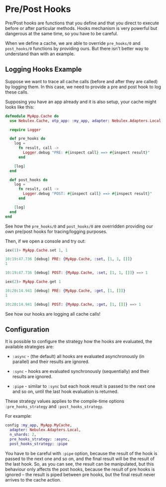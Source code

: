 # Pre/Post Hooks

Pre/Post hooks are functions that you define and that you direct to execute
before or after particular methods. Hooks mechanism is very powerful but
dangerous at the same time, so you have to be careful.

When we define a cache, we are able to override `pre_hooks/0` and `post_hooks/0`
functions by providing ours. But there isn't better way to understand than with
an example.

## Logging Hooks Example

Suppose we want to trace all cache calls (before and after they are called)
by logging them. In this case, we need to provide a pre and post hook to log
these calls.

Supposing you have an app already and it is also setup, your cache might looks
like this:

```elixir
defmodule MyApp.Cache do
  use Nebulex.Cache, otp_app: :my_app, adapter: Nebulex.Adapters.Local

  require Logger

  def pre_hooks do
    log =
      fn result, call ->
        Logger.debug "PRE: #{inspect call} ==> #{inspect result}"
      end

    [log]
  end

  def post_hooks do
    log =
      fn result, call ->
        Logger.debug "POST: #{inspect call} ==> #{inspect result}"
      end

    [log]
  end
end
```

See how the `pre_hooks/0` and `post_hooks/0` are overridden providing our own
pre/post hooks for tracing/logging purposes.

Then, if we open a console and try out:

```elixir
iex(1)> MyApp.Cache.set 1, 1

10:19:47.736 [debug] PRE: {MyApp.Cache, :set, [1, 1, []]}
1

10:19:47.736 [debug] POST: {MyApp.Cache, :set, [1, 1, []]} ==> 1

iex(2)> MyApp.Cache.get 1

10:20:14.941 [debug] PRE: {MyApp.Cache, :get, [1, []]}
1

10:20:14.941 [debug] POST: {MyApp.Cache, :get, [1, []]} ==> 1
```

See how our hooks are logging all cache calls!

## Configuration

It is possible to configure the strategy how the hooks are evaluated,
the available strategies are:

  * `:async` - (the default) all hooks are evaluated asynchronously
    (in parallel) and their results are ignored.

  * `:sync` - hooks are evaluated synchronously (sequentially) and their
    results are ignored.

  * `:pipe` - similar to `:sync` but each hook result is passed to the
    next one and so on, until the last hook evaluation is returned.

These strategy values applies to the compile-time options
`:pre_hooks_strategy` and `:post_hooks_strategy`.

For example:

```elixir
config :my_app, MyApp.MyCache,
  adapter: Nebulex.Adapters.Local,
  n_shards: 2,
  pre_hooks_strategy: :async,
  post_hooks_strategy: :pipe
```

You have to be careful with `:pipe` option, because the result of the hook is
passed to the next one and so on, and the final result will be the result of
the last hook. So, as you can see, the result can be manipulated, but this
behaviour only affects the post hooks, because the result of pre hooks is
ignored – the result is piped between pre hooks, but the final result never
arrives to the cache action.
